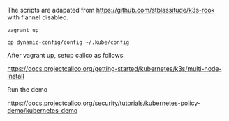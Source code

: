 The scripts are adapated from https://github.com/stblassitude/k3s-rook with flannel  disabled.

`vagrant up`

`cp dynamic-config/config ~/.kube/config`


After vagrant up, setup calico as follows.

https://docs.projectcalico.org/getting-started/kubernetes/k3s/multi-node-install

Run the demo

https://docs.projectcalico.org/security/tutorials/kubernetes-policy-demo/kubernetes-demo

